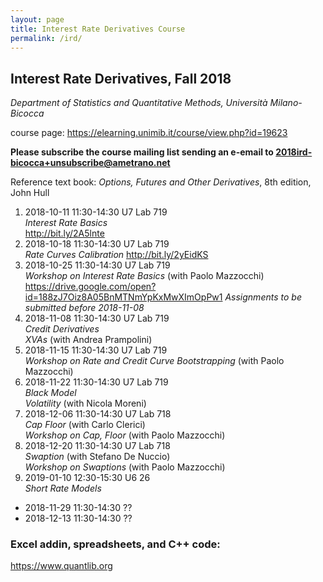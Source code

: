 ```yaml
---
layout: page
title: Interest Rate Derivatives Course
permalink: /ird/
---
```


## Interest Rate Derivatives, Fall 2018

_Department of Statistics and Quantitative Methods, Università Milano-Bicocca_

course page: <https://elearning.unimib.it/course/view.php?id=19623>

**Please subscribe the course mailing list sending an e-email to
[2018ird-bicocca+unsubscribe@ametrano.net](mailto:2018ird-bicocca+unsubscribe@ametrano.net)**

Reference text book: _Options, Futures and Other Derivatives_, 8th edition, John Hull

1. 2018-10-11 11:30-14:30 U7 Lab 719  
   _Interest Rate Basics_  
   <http://bit.ly/2A5lnte>
2. 2018-10-18 11:30-14:30 U7 Lab 719  
   _Rate Curves Calibration_ <http://bit.ly/2yEidKS>
3. 2018-10-25 11:30-14:30 U7 Lab 719  
   _Workshop on Interest Rate Basics_ (with Paolo Mazzocchi)
   <https://drive.google.com/open?id=188zJ7Oiz8A05BnMTNmYpKxMwXImOpPw1>
   *Assignments to be submitted before 2018-11-08*
4. 2018-11-08 11:30-14:30 U7 Lab 719  
   _Credit Derivatives_  
   _XVAs_ (with Andrea Prampolini)
5. 2018-11-15 11:30-14:30 U7 Lab 719  
   _Workshop on Rate and Credit Curve Bootstrapping_ (with Paolo Mazzocchi)
6. 2018-11-22 11:30-14:30 U7 Lab 719  
   _Black Model_  
   _Volatility_ (with Nicola Moreni)
7. 2018-12-06 11:30-14:30 U7 Lab 718  
   _Cap Floor_ (with Carlo Clerici)  
   _Workshop on Cap, Floor_ (with Paolo Mazzocchi)
8. 2018-12-20 11:30-14:30 U7 Lab 718  
   _Swaption_ (with Stefano De Nuccio)  
   _Workshop on Swaptions_ (with Paolo Mazzocchi)
9. 2019-01-10 12:30-15:30 U6 26  
   _Short Rate Models_

*  2018-11-29 11:30-14:30 ??
*  2018-12-13 11:30-14:30 ??

### Excel addin, spreadsheets, and C++ code:

<https://www.quantlib.org>
